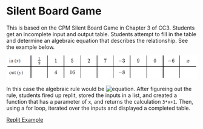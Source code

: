 # Silent Board Game

This is based on the CPM Silent Board Game in Chapter 3 of CC3. Students get an incomplete input and output table. Students attempt to fill in the table and determine an algebraic equation that describes the relationship. See the example below. 

![sample-table](input-output-table.png)

In this case the algebraic rule would be ![equation](https://latex.codecogs.com/svg.image?y=3x&plus;1). After figureing out the rule, students fired up replit, stored the inputs in a list, and created a function that has a parameter of `x`, and returns the calculation `3*x+1`. Then, using a for loop, iterated over the inputs and displayed a completed table.

[Replit Example](https://replit.com/@MrHelmstedter/silentboardgame#main.py)
